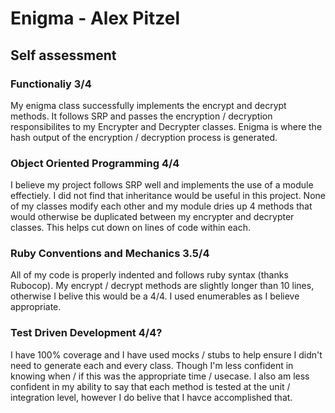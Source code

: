 # **Enigma - Alex Pitzel**

## Self assessment

### Functionaliy 3/4

My enigma class successfully implements the encrypt and decrypt methods. It follows SRP and passes the encryption / decryption responsibilites to my Encrypter and Decrypter classes. Enigma is where the hash output of the encryption / decryption process is generated.

### Object Oriented Programming 4/4

I believe my project follows SRP well and implements the use of a module effectiely. I did not find that inheritance would be useful in this project. None of my classes modify each other and my module dries up 4 methods that would otherwise be duplicated between my encrypter and decrypter classes. This helps cut down on lines of code within each. 

### Ruby Conventions and Mechanics 3.5/4

All of my code is properly indented and follows ruby syntax (thanks Rubocop). My encrypt / decrypt methods are slightly longer than 10 lines, otherwise I belive this would be a 4/4. I used enumerables as I believe appropriate.

### Test Driven Development 4/4?

I have 100% coverage and I have used mocks / stubs to help ensure I didn't need to generate each and every class. Though I'm less confident in knowing when / if this was the appropriate time / usecase. I also am less confident in my ability to say that each method is tested at the unit / integration level, however I do belive that I havce accomplished that. 